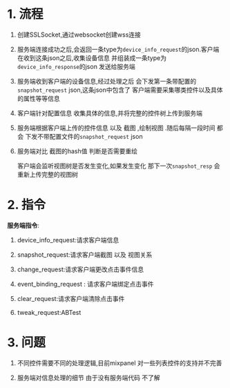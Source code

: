 # 1. 流程

1. 创建SSLSocket,通过websocket创建wss连接

2. 服务端连接成功之后,会返回一条type为`device_info_request`的json.客户端在收到这条json之后,收集设备信息 并组装成一条type为 `device_info_response`的json 发送给服务端

3. 服务端收到客户端的设备信息,经过处理之后 会下发第一条带配置的 `snapshot_request` json,这条json中包含了 客户端需要采集哪类控件以及具体的属性等等信息

4. 客户端针对配置信息 收集具体的信息,并将完整的控件树上传到服务端

5. 服务端根据客户端上传的控件信息 以及 截图 ,绘制视图 .随后每隔一段时间 都会 下发不带配置文件的`snapshot_request` json

6. 服务端对比 截图的hash值 判断是否需要重绘

	客户端会监听视图树是否发生变化,如果发生变化 那下一次`snapshot_resp` 会重新上传完整的视图树


# 2. 指令

**服务端指令**:

1. device_info_request:请求客户端信息

2. snapshot_request:请求客户端截图 以及 视图关系

3. change_request:请求客户端更改点击事件信息

4. event_binding_request : 请求客户端绑定点击事件

5. clear_request:请求客户端清除点击事件

6. tweak_request:ABTest

	
# 3. 问题

1. 不同控件需要不同的处理逻辑,目前mixpanel 对一些列表控件的支持并不完善

2. 服务端对信息处理的细节  由于没有服务端代码 不了解

